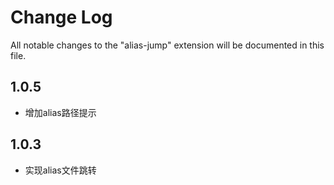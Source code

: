 # Change Log

All notable changes to the "alias-jump" extension will be documented in this file.

## 1.0.5

- 增加alias路径提示

## 1.0.3

- 实现alias文件跳转